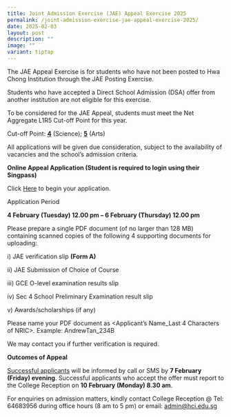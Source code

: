 ```yaml
---
title: Joint Admission Exercise (JAE) Appeal Exercise 2025
permalink: /joint-admission-exercise-jae-appeal-exercise-2025/
date: 2025-02-03
layout: post
description: ""
image: ""
variant: tiptap
---
```

<p>The JAE Appeal Exercise is for students who have not been posted to Hwa
Chong Institution through the JAE Posting Exercise.</p>
<p>Students who have accepted a Direct School Admission (DSA) offer from
another institution are not eligible for this exercise.</p>
<p>To be considered for the JAE Appeal, students must meet the Net Aggregate
L1R5 Cut-off Point for this year.</p>
<p>Cut-off Point: <strong><u>4</u></strong> (Science); <strong><u>5</u></strong> (Arts)</p>
<p>All applications will be given due consideration, subject to the availability
of vacancies and the school’s admission criteria.</p>
<p><strong>Online Appeal Application (Student is required to login using their Singpass)</strong>
</p>
<p>Click <a href="https://go.gov.sg/jae-appeal-hci" rel="noopener nofollow" target="_blank">Here</a> to
begin your application.</p>
<p>Application Period</p>
<p><strong>4 February (Tuesday) 12.00 pm – 6 February (Thursday) 12.00 pm</strong>
</p>
<p>Please prepare a single PDF document (of no larger than 128 MB) containing
scanned copies of the following 4 supporting documents for uploading:</p>
<p>i) JAE verification slip <strong>(Form A)</strong>
</p>
<p>ii) JAE Submission of Choice of Course</p>
<p>iii) GCE O-level examination results slip</p>
<p>iv) Sec 4 School Preliminary Examination result slip</p>
<p>v) Awards/scholarships (if any)</p>
<p>Please name your PDF document as &lt;Applicant’s Name_Last 4 Characters
of NRIC&gt;. Example: AndrewTan_234B</p>
<p>We may contact you if further verification is required.</p>
<p><strong>Outcomes of Appeal</strong>
</p>
<p><u>Successful applicants</u> will be informed by call or SMS by <strong>7 February (Friday) evening</strong>.
Successful applicants who accept the offer must report to the College Reception
on <strong>10 February (Monday) 8.30 am</strong>.</p>
<p>For enquiries on admission matters, kindly contact College Reception @
Tel: 64683956 during office hours (8 am to 5 pm) or email: <a href="mailto:admin@hci.edu.sg" rel="noopener noreferrer nofollow" target="_blank">admin@hci.edu.sg</a>
</p>